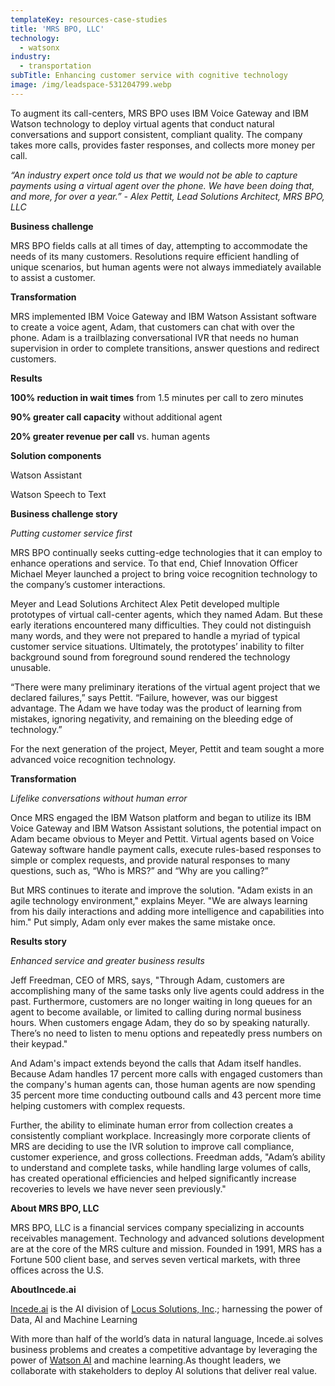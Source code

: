 ```yaml
---
templateKey: resources-case-studies
title: 'MRS BPO, LLC'
technology:
  - watsonx
industry:
  - transportation
subTitle: Enhancing customer service with cognitive technology
image: /img/leadspace-531204799.webp
---
```

To augment its call-centers, MRS BPO uses IBM Voice Gateway and IBM Watson technology to deploy virtual agents that conduct natural conversations and support consistent, compliant quality. The company takes more calls, provides faster responses, and collects more money per call.

*“An industry expert once told us that we would not be able to capture payments using a virtual agent over the phone. We have been doing that, and more, for over a year.” - Alex Pettit, Lead Solutions Architect, MRS BPO, LLC*



**Business challenge**

MRS BPO fields calls at all times of day, attempting to accommodate the needs of its many customers. Resolutions require efficient handling of unique scenarios, but human agents were not always immediately available to assist a customer.



**Transformation**

MRS implemented IBM Voice Gateway and IBM Watson Assistant software to create a voice agent, Adam, that customers can chat with over the phone. Adam is a trailblazing conversational IVR that needs no human supervision in order to complete transitions, answer questions and redirect customers.



**Results**

**100% reduction in wait times** from 1.5 minutes per call to zero minutes

**90% greater call capacity** without additional agent

**20% greater revenue per call** vs. human agents



**Solution components**

Watson Assistant

Watson Speech to Text



**Business challenge story**

*Putting customer service first*

MRS BPO continually seeks cutting-edge technologies that it can employ to enhance operations and service. To that end, Chief Innovation Officer Michael Meyer launched a project to bring voice recognition technology to the company’s customer interactions.

Meyer and Lead Solutions Architect Alex Petit developed multiple prototypes of virtual call-center agents, which they named Adam. But these early iterations encountered many difficulties. They could not distinguish many words, and they were not prepared to handle a myriad of typical customer service situations. Ultimately, the prototypes’ inability to filter background sound from foreground sound rendered the technology unusable.

“There were many preliminary iterations of the virtual agent project that we declared failures,” says Pettit. “Failure, however, was our biggest advantage. The Adam we have today was the product of learning from mistakes, ignoring negativity, and remaining on the bleeding edge of technology.”

For the next generation of the project, Meyer, Pettit and team sought a more advanced voice recognition technology.



**Transformation**

*Lifelike conversations without human error*

Once MRS engaged the IBM Watson platform and began to utilize its IBM Voice Gateway and IBM Watson Assistant solutions, the potential impact on Adam became obvious to Meyer and Pettit. Virtual agents based on Voice Gateway software handle payment calls, execute rules-based responses to simple or complex requests, and provide natural responses to many questions, such as, “Who is MRS?” and “Why are you calling?”



But MRS continues to iterate and improve the solution. "Adam exists in an agile technology environment," explains Meyer. "We are always learning from his daily interactions and adding more intelligence and capabilities into him." Put simply, Adam only ever makes the same mistake once.



**Results story**

*Enhanced service and greater business results*

Jeff Freedman, CEO of MRS, says, "Through Adam, customers are accomplishing many of the same tasks only live agents could address in the past. Furthermore, customers are no longer waiting in long queues for an agent to become available, or limited to calling during normal business hours. When customers engage Adam, they do so by speaking naturally. There’s no need to listen to menu options and repeatedly press numbers on their keypad."



And Adam's impact extends beyond the calls that Adam itself handles. Because Adam handles 17 percent more calls with engaged customers than the company's human agents can, those human agents are now spending 35 percent more time conducting outbound calls and 43 percent more time helping customers with complex requests.



Further, the ability to eliminate human error from collection creates a consistently compliant workplace. Increasingly more corporate clients of MRS are deciding to use the IVR solution to improve call compliance, customer experience, and gross collections. Freedman adds, "Adam’s ability to understand and complete tasks, while handling large volumes of calls, has created operational efficiencies and helped significantly increase recoveries to levels we have never seen previously."



**About MRS BPO, LLC**

MRS BPO, LLC is a financial services company specializing in accounts receivables management. Technology and advanced solutions development are at the core of the MRS culture and mission. Founded in 1991, MRS has a Fortune 500 client base, and serves seven vertical markets, with three offices across the U.S.



**AboutIncede.ai**

[Incede.ai](https://www.incede.ai) is the AI division of [Locus Solutions, Inc](http://www.locussolutions.com).; harnessing the power of Data, AI and Machine Learning

With more than half of the world’s data in natural language, Incede.ai solves business problems and creates a competitive advantage by leveraging the power of [Watson AI](https://www.ibm.com/watson) and machine learning.As thought leaders, we collaborate with stakeholders to deploy AI solutions that deliver real value.
